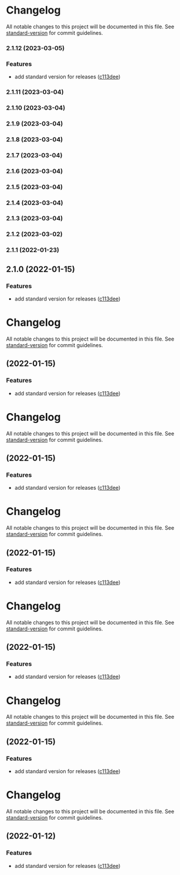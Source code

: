 # Changelog

All notable changes to this project will be documented in this file. See [standard-version](https://github.com/conventional-changelog/standard-version) for commit guidelines.

### 2.1.12 (2023-03-05)


### Features

* add standard version for releases ([c113dee](https://github.com/yuta-hidaka/campanadas/commit/c113dee252d8cc4ab359311b14c58cde4ec84880))

### 2.1.11 (2023-03-04)

### 2.1.10 (2023-03-04)

### 2.1.9 (2023-03-04)

### 2.1.8 (2023-03-04)

### 2.1.7 (2023-03-04)

### 2.1.6 (2023-03-04)

### 2.1.5 (2023-03-04)

### 2.1.4 (2023-03-04)

### 2.1.3 (2023-03-04)

### 2.1.2 (2023-03-02)

### 2.1.1 (2022-01-23)

## 2.1.0 (2022-01-15)


### Features

* add standard version for releases ([c113dee](https://github.com/yuta-hidaka/campanadas/commit/c113dee252d8cc4ab359311b14c58cde4ec84880))

# Changelog

All notable changes to this project will be documented in this file. See [standard-version](https://github.com/conventional-changelog/standard-version) for commit guidelines.

##  (2022-01-15)


### Features

* add standard version for releases ([c113dee](https://github.com/yuta-hidaka/campanadas/commit/c113dee252d8cc4ab359311b14c58cde4ec84880))

# Changelog

All notable changes to this project will be documented in this file. See [standard-version](https://github.com/conventional-changelog/standard-version) for commit guidelines.

##  (2022-01-15)


### Features

* add standard version for releases ([c113dee](https://github.com/yuta-hidaka/campanadas/commit/c113dee252d8cc4ab359311b14c58cde4ec84880))

# Changelog

All notable changes to this project will be documented in this file. See [standard-version](https://github.com/conventional-changelog/standard-version) for commit guidelines.

##  (2022-01-15)


### Features

* add standard version for releases ([c113dee](https://github.com/yuta-hidaka/campanadas/commit/c113dee252d8cc4ab359311b14c58cde4ec84880))

# Changelog

All notable changes to this project will be documented in this file. See [standard-version](https://github.com/conventional-changelog/standard-version) for commit guidelines.

##  (2022-01-15)


### Features

* add standard version for releases ([c113dee](https://github.com/yuta-hidaka/campanadas/commit/c113dee252d8cc4ab359311b14c58cde4ec84880))

# Changelog

All notable changes to this project will be documented in this file. See [standard-version](https://github.com/conventional-changelog/standard-version) for commit guidelines.

##  (2022-01-15)


### Features

* add standard version for releases ([c113dee](https://github.com/yuta-hidaka/campanadas/commit/c113dee252d8cc4ab359311b14c58cde4ec84880))

# Changelog

All notable changes to this project will be documented in this file. See [standard-version](https://github.com/conventional-changelog/standard-version) for commit guidelines.

##  (2022-01-12)


### Features

* add standard version for releases ([c113dee](https://github.com/yuta-hidaka/campanadas/commit/c113dee252d8cc4ab359311b14c58cde4ec84880))
